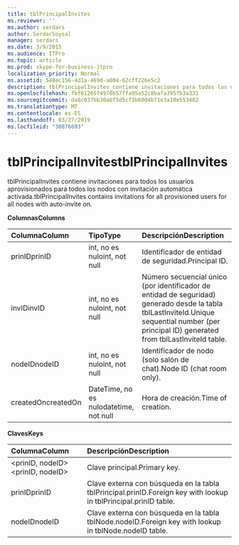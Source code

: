 ```yaml
---
title: tblPrincipalInvites
ms.reviewer: ''
ms.author: serdars
author: SerdarSoysal
manager: serdars
ms.date: 3/9/2015
ms.audience: ITPro
ms.topic: article
ms.prod: skype-for-business-itpro
localization_priority: Normal
ms.assetid: 548ec156-4d1a-469d-a804-62cff226e5c2
description: tblPrincipalInvites contiene invitaciones para todos los usuarios aprovisionados para todos los nodos con invitación automática activada.
ms.openlocfilehash: fbf61265f4970b57ffa95a52c8bafa395fb3a331
ms.sourcegitcommit: da8c037bb30abf5d5cf3b60d4b71e3a10e553402
ms.translationtype: MT
ms.contentlocale: es-ES
ms.lasthandoff: 03/27/2019
ms.locfileid: "30876693"
---
```

# <a name="tblprincipalinvites"></a><span data-ttu-id="65da2-103">tblPrincipalInvites</span><span class="sxs-lookup"><span data-stu-id="65da2-103">tblPrincipalInvites</span></span>
 
<span data-ttu-id="65da2-104">tblPrincipalInvites contiene invitaciones para todos los usuarios aprovisionados para todos los nodos con invitación automática activada.</span><span class="sxs-lookup"><span data-stu-id="65da2-104">tblPrincipalInvites contains invitations for all provisioned users for all nodes with auto-invite on.</span></span>
  
<span data-ttu-id="65da2-105">**Columnas**</span><span class="sxs-lookup"><span data-stu-id="65da2-105">**Columns**</span></span>

|<span data-ttu-id="65da2-106">**Columna**</span><span class="sxs-lookup"><span data-stu-id="65da2-106">**Column**</span></span>|<span data-ttu-id="65da2-107">**Tipo**</span><span class="sxs-lookup"><span data-stu-id="65da2-107">**Type**</span></span>|<span data-ttu-id="65da2-108">**Descripción**</span><span class="sxs-lookup"><span data-stu-id="65da2-108">**Description**</span></span>|
|:-----|:-----|:-----|
|<span data-ttu-id="65da2-109">prinID</span><span class="sxs-lookup"><span data-stu-id="65da2-109">prinID</span></span>  <br/> |<span data-ttu-id="65da2-110">int, no es nulo</span><span class="sxs-lookup"><span data-stu-id="65da2-110">int, not null</span></span>  <br/> |<span data-ttu-id="65da2-111">Identificador de entidad de seguridad.</span><span class="sxs-lookup"><span data-stu-id="65da2-111">Principal ID.</span></span>  <br/> |
|<span data-ttu-id="65da2-112">invID</span><span class="sxs-lookup"><span data-stu-id="65da2-112">invID</span></span>  <br/> |<span data-ttu-id="65da2-113">int, no es nulo</span><span class="sxs-lookup"><span data-stu-id="65da2-113">int, not null</span></span>  <br/> |<span data-ttu-id="65da2-114">Número secuencial único (por identificador de entidad de seguridad) generado desde la tabla tblLastInviteId.</span><span class="sxs-lookup"><span data-stu-id="65da2-114">Unique sequential number (per principal ID) generated from tblLastInviteId table.</span></span>  <br/> |
|<span data-ttu-id="65da2-115">nodeID</span><span class="sxs-lookup"><span data-stu-id="65da2-115">nodeID</span></span>  <br/> |<span data-ttu-id="65da2-116">int, no es nulo</span><span class="sxs-lookup"><span data-stu-id="65da2-116">int, not null</span></span>  <br/> |<span data-ttu-id="65da2-117">Identificador de nodo (solo salón de chat).</span><span class="sxs-lookup"><span data-stu-id="65da2-117">Node ID (chat room only).</span></span>  <br/> |
|<span data-ttu-id="65da2-118">createdOn</span><span class="sxs-lookup"><span data-stu-id="65da2-118">createdOn</span></span>  <br/> |<span data-ttu-id="65da2-119">DateTime, no es nulo</span><span class="sxs-lookup"><span data-stu-id="65da2-119">datetime, not null</span></span>  <br/> |<span data-ttu-id="65da2-120">Hora de creación.</span><span class="sxs-lookup"><span data-stu-id="65da2-120">Time of creation.</span></span>  <br/> |
   
<span data-ttu-id="65da2-121">**Claves**</span><span class="sxs-lookup"><span data-stu-id="65da2-121">**Keys**</span></span>

|<span data-ttu-id="65da2-122">**Columna**</span><span class="sxs-lookup"><span data-stu-id="65da2-122">**Column**</span></span>|<span data-ttu-id="65da2-123">**Descripción**</span><span class="sxs-lookup"><span data-stu-id="65da2-123">**Description**</span></span>|
|:-----|:-----|
|<span data-ttu-id="65da2-124">\<prinID, nodeID\></span><span class="sxs-lookup"><span data-stu-id="65da2-124">\<prinID, nodeID\></span></span>  <br/> |<span data-ttu-id="65da2-125">Clave principal.</span><span class="sxs-lookup"><span data-stu-id="65da2-125">Primary key.</span></span>  <br/> |
|<span data-ttu-id="65da2-126">prinID</span><span class="sxs-lookup"><span data-stu-id="65da2-126">prinID</span></span>  <br/> |<span data-ttu-id="65da2-127">Clave externa con búsqueda en la tabla tblPrincipal.prinID.</span><span class="sxs-lookup"><span data-stu-id="65da2-127">Foreign key with lookup in tblPrincipal.prinID table.</span></span>  <br/> |
|<span data-ttu-id="65da2-128">nodeID</span><span class="sxs-lookup"><span data-stu-id="65da2-128">nodeID</span></span>  <br/> |<span data-ttu-id="65da2-129">Clave externa con búsqueda en la tabla tblNode.nodeID.</span><span class="sxs-lookup"><span data-stu-id="65da2-129">Foreign key with lookup in tblNode.nodeID table.</span></span>  <br/> |
   

